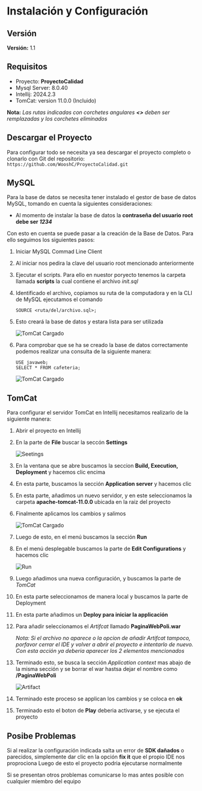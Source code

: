 # Instalación y Configuración

## Versión
**Versión:** 1.1

## Requisitos

- Proyecto: **ProyectoCalidad**
- Mysql Server:  8.0.40
- Intellij: 2024.2.3
- TomCat: version 11.0.0 (Incluido)

**Nota:**
*Las rutas indicadas con corchetes angulares **<>** deben ser remplazadas y los corchetes eliminados*

## Descargar el Proyecto
Para configurar todo se necesita ya sea descargar el proyecto completo o clonarlo con Git del repositorio: `https://github.com/WooshC/ProyectoCalidad.git`

## MySQL
Para la base de datos se necesita tener instalado el gestor de base de datos
MySQL, tomando en cuenta la siguientes consideraciones:

- Al momento de instalar la base de datos la **contraseña del usuario root debe ser *1234***

Con esto en cuenta se puede pasar a la creación de la Base de Datos.
Para ello seguimos los siguientes pasos:
1. Iniciar MySQL Commad Line Client
2. Al iniciar nos pedira la clave del usuario root mencionado anteriormente
3. Ejecutar el scripts. Para ello en nuestor poryecto tenemos la carpeta llamada **scripts** la cual contiene el
    archivo *init.sql*
4. Identificado el archivo, copiamos su ruta de la computadora y en la CLI de MySQL ejecutamos el comando
    ```
    SOURCE <ruta/del/archivo.sql>;
    ```
5. Esto creará la base de datos y estara lista para ser utilizada

   ![TomCat Cargado](./imgReadme/database.png)

6. Para comprobar que se ha se creado la base de datos correctamente podemos realizar una consulta de
la siguiente manera:
    ```
   USE javaweb;
   SELECT * FROM cafeteria;
    ```

   ![TomCat Cargado](./imgReadme/test.png)

   
## TomCat
Para configurar el servidor TomCat en Intellij necesitamos  realizarlo de la siguiente manera:
1. Abrir el proyecto en Intellij
2. En la parte de **File** buscar la seccón **Settings**

   ![Seetings](./imgReadme/settings.png)

3. En la ventana que se abre buscamos la seccion **Build, Execution, Deployment** y hacemos clic encima
4. En esta parte, buscamos la sección **Application server** y hacemos clic
5. En esta parte, añadimos un nuevo servidor, y en este seleccionamos la carpeta **apache-tomcat-11.0.0** ubicada en la raiz del proyecto
6. Finalmente aplicamos los cambios y salimos

    ![TomCat Cargado](./imgReadme/tomcat.png)

7. Luego de esto, en el menú buscamos la sección **Run**
8. En el menú desplegable buscamos la parte de **Edit Configurations** y hacemos clic

   ![Run](./imgReadme/run.png)


9. Luego añadimos una nueva configuración, y buscamos la parte de *TomCat*
10. En esta parte seleccionamos de manera local y buscamos la parte de Deployment
11. En esta parte añadimos un **Deploy para iniciar la applicación**
12. Para añadir seleccionamos el *Artifcat* llamado **PaginaWebPoli.war**
    
    *Nota: Si el archivo no aparece o la opcion de añadir *Artifcat* tampoco, porfavor cerrar el IDE y volver a abrir el proyecto e intentarlo de nuevo. Con esta acción ya deberia aparecer los 2 elementos mencionados*

13. Terminado esto, se busca la sección *Application context* mas abajo de la misma sección y se borrar el war hastsa dejar el nombre como
**/PaginaWebPoli**

    ![Artifact](./imgReadme/artifact.png)

14. Terminado este proceso se applican los cambios y se coloca en **ok**
15. Terminado esto el boton de **Play** deberia activarse, y se ejecuta el proyecto

## Posibe Problemas
Si al realizar la configuración indicada salta un error de **SDK dañados** o parecidos, simplemente dar clic en la opción **fix it** que el propio IDE nos proprociona
Luego de esto el proyecto podria ejecutarse normalmente

Si se presentan otros problemas comunicarse lo mas antes posible con cualquier miembro del equipo